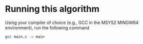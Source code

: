 # Running this algorithm

Using your compiler of choice (e.g., GCC in the MSYS2 MINGW64 environment), run the following command

```bash
gcc main.c -o main
```